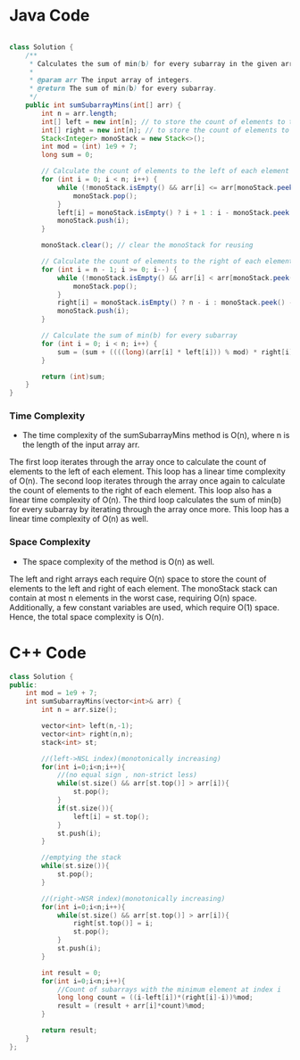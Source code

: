 # Java Code

```Java

class Solution {
    /**
     * Calculates the sum of min(b) for every subarray in the given array.
     *
     * @param arr The input array of integers.
     * @return The sum of min(b) for every subarray.
     */
    public int sumSubarrayMins(int[] arr) {
        int n = arr.length;
        int[] left = new int[n]; // to store the count of elements to the left of the current element that are greater than or equal to it
        int[] right = new int[n]; // to store the count of elements to the right of the current element that are greater than it
        Stack<Integer> monoStack = new Stack<>();
        int mod = (int) 1e9 + 7;
        long sum = 0;

        // Calculate the count of elements to the left of each element
        for (int i = 0; i < n; i++) {
            while (!monoStack.isEmpty() && arr[i] <= arr[monoStack.peek()]) {
                monoStack.pop();
            }
            left[i] = monoStack.isEmpty() ? i + 1 : i - monoStack.peek();
            monoStack.push(i);
        }

        monoStack.clear(); // clear the monoStack for reusing

        // Calculate the count of elements to the right of each element
        for (int i = n - 1; i >= 0; i--) {
            while (!monoStack.isEmpty() && arr[i] < arr[monoStack.peek()]) {
                monoStack.pop();
            }
            right[i] = monoStack.isEmpty() ? n - i : monoStack.peek() - i;
            monoStack.push(i);
        }

        // Calculate the sum of min(b) for every subarray
        for (int i = 0; i < n; i++) {
            sum = (sum + ((((long)(arr[i] * left[i])) % mod) * right[i]) % mod) % mod;
        }

        return (int)sum;
    }
}


```

### Time Complexity
- The time complexity of the sumSubarrayMins method is O(n), where n is the length of the input array arr.

The first loop iterates through the array once to calculate the count of elements to the left of each element. This loop has a linear time complexity of O(n).
The second loop iterates through the array once again to calculate the count of elements to the right of each element. This loop also has a linear time complexity of O(n).
The third loop calculates the sum of min(b) for every subarray by iterating through the array once more. This loop has a linear time complexity of O(n) as well.


### Space Complexity
- The space complexity of the method is O(n) as well.

The left and right arrays each require O(n) space to store the count of elements to the left and right of each element.
The monoStack stack can contain at most n elements in the worst case, requiring O(n) space.
Additionally, a few constant variables are used, which require O(1) space.
Hence, the total space complexity is O(n).

# C++ Code
```cpp
class Solution {
public:
    int mod = 1e9 + 7;
    int sumSubarrayMins(vector<int>& arr) {
        int n = arr.size();

        vector<int> left(n,-1);
        vector<int> right(n,n);
        stack<int> st;

        //(left->NSL index)(monotonically increasing)
        for(int i=0;i<n;i++){
            //(no equal sign , non-strict less)
            while(st.size() && arr[st.top()] > arr[i]){
                st.pop();
            }
            if(st.size()){
                left[i] = st.top(); 
            }
            st.push(i);
        }

        //emptying the stack
        while(st.size()){
            st.pop();
        }

        //(right->NSR index)(monotonically increasing)
        for(int i=0;i<n;i++){
            while(st.size() && arr[st.top()] > arr[i]){
                right[st.top()] = i;
                st.pop();
            }
            st.push(i);
        }

        int result = 0;
        for(int i=0;i<n;i++){
            //Count of subarrays with the minimum element at index i
            long long count = ((i-left[i])*(right[i]-i))%mod;
            result = (result + arr[i]*count)%mod;
        }

        return result;
    }
};
```
